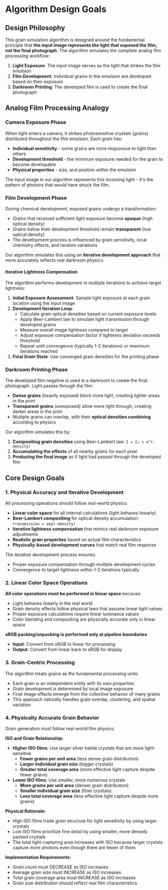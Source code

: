 # Algorithm Design Goals

## Design Philosophy

This grain simulation algorithm is designed around the fundamental principle that **the input image represents the light that exposed the film, not the final photograph**. The algorithm simulates the complete analog film processing workflow:

1. **Light Exposure**: The input image serves as the light that strikes the film emulsion
2. **Film Development**: Individual grains in the emulsion are developed based on their exposure
3. **Darkroom Printing**: The developed film is used to create the final photograph

## Analog Film Processing Analogy

### Camera Exposure Phase
When light enters a camera, it strikes photosensitive crystals (grains) distributed throughout the film emulsion. Each grain has:
- **Individual sensitivity** - some grains are more responsive to light than others
- **Development threshold** - the minimum exposure needed for the grain to become developable
- **Physical properties** - size, and position within the emulsion

The input image in our algorithm represents this incoming light - it's the pattern of photons that would have struck the film.

### Film Development Phase
During chemical development, exposed grains undergo a transformation:
- Grains that received sufficient light exposure become **opaque** (high optical density)
- Grains below their development threshold remain **transparent** (low optical density)
- The development process is influenced by grain sensitivity, local chemistry effects, and random variations

Our algorithm simulates this using an **iterative development approach** that more accurately reflects real darkroom physics:

#### Iterative Lightness Compensation
The algorithm performs development in multiple iterations to achieve target lightness:

1. **Initial Exposure Assessment**: Sample light exposure at each grain location using the input image
2. **Development Iteration Loop**:
   - Calculate grain optical densities based on current exposure levels
   - Apply Beer-Lambert law to simulate light transmission through developed grains
   - Measure overall image lightness compared to target
   - Adjust exposure compensation factor if lightness deviation exceeds threshold
   - Repeat until convergence (typically 1-2 iterations) or maximum iterations reached
3. **Final Grain State**: Use converged grain densities for the printing phase

### Darkroom Printing Phase
The developed film negative is used in a darkroom to create the final photograph. Light passes through the film:
- **Dense grains** (heavily exposed) block more light, creating lighter areas in the print
- **Transparent grains** (unexposed) allow more light through, creating darker areas in the print
- Multiple grains can overlap, with their **optical densities combining** according to physics

Our algorithm simulates this by:
1. **Compositing grain densities** using Beer-Lambert law: `I = I₀ × e^(-density)`
2. **Accumulating the effects** of all nearby grains for each pixel
3. **Producing the final image** as if light had passed through the developed film

## Core Design Goals

### 1. Physical Accuracy and Iterative Development
All processing operations should follow real-world physics:
- **Linear color space** for all internal calculations (light behaves linearly)
- **Beer-Lambert compositing** for optical density accumulation: `transmission = exp(-density)`
- **Iterative lightness compensation** that mimics real darkroom exposure adjustments
- **Realistic grain properties** based on actual film characteristics
- **Physically-based development curves** that match real film response

The iterative development process ensures:
- Proper exposure compensation through multiple development cycles
- Convergence to target lightness within 1-2 iterations typically

### 2. Linear Color Space Operations
**All color operations must be performed in linear space** because:
- Light behaves linearly in the real world
- Grain density effects follow physical laws that assume linear light values
- Proper exposure calculations require linear luminance values
- Color blending and compositing are physically accurate only in linear space

**sRGB packing/unpacking is performed only at pipeline boundaries**:
- **Input**: Convert from sRGB to linear for processing
- **Output**: Convert from linear back to sRGB for display

### 3. Grain-Centric Processing
The algorithm treats grains as the fundamental processing units:
- Each grain is an independent entity with its own properties
- Grain development is determined by local image exposure
- Final image effects emerge from the collective behavior of many grains
- This approach naturally handles grain overlap, clustering, and spatial variation

### 4. Physically Accurate Grain Behavior
Grain generation must follow real-world film physics:

**ISO and Grain Relationship:**
- **Higher ISO films**: Use larger silver halide crystals that are more light-sensitive
  - **Fewer grains per unit area** (less dense grain distribution)
  - **Larger individual grain size** (bigger crystals)
  - **Greater total coverage area** (more effective light capture despite fewer grains)
- **Lower ISO films**: Use smaller, more numerous crystals
  - **More grains per unit area** (denser grain distribution)
  - **Smaller individual grain size** (finer crystals)
  - **Less total coverage area** (less effective light capture despite more grains)

**Physical Rationale:**
- High ISO films trade grain structure for light sensitivity by using larger crystals
- Low ISO films prioritize fine detail by using smaller, more densely packed crystals
- The total light-capturing area increases with ISO because larger crystals capture more photons even though there are fewer of them

**Implementation Requirements:**
- Grain count must DECREASE as ISO increases
- Average grain size must INCREASE as ISO increases  
- Total grain coverage area must INCREASE as ISO increases
- Grain size distribution should reflect real film characteristics


